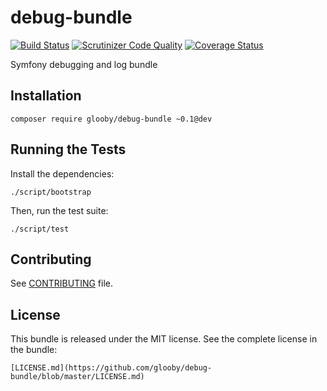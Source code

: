 # debug-bundle
[![Build Status](https://travis-ci.org/glooby/debug-bundle.svg?branch=0.1)](https://travis-ci.org/glooby/debug-bundle) [![Scrutinizer Code Quality](https://scrutinizer-ci.com/g/glooby/debug-bundle/badges/quality-score.png?b=master)](https://scrutinizer-ci.com/g/glooby/debug-bundle/?branch=master) [![Coverage Status](https://coveralls.io/repos/glooby/debug-bundle/badge.svg?branch=master&service=github)](https://coveralls.io/github/glooby/debug-bundle?branch=master)

Symfony debugging and log bundle

Installation
-----------------

    composer require glooby/debug-bundle ~0.1@dev

Running the Tests
-----------------

Install the dependencies:

    ./script/bootstrap

Then, run the test suite:

    ./script/test


Contributing
------------

See
[CONTRIBUTING](https://github.com/glooby/debug-bundle/blob/master/CONTRIBUTING.md)
file.

License
-------

This bundle is released under the MIT license. See the complete license in the
bundle:

    [LICENSE.md](https://github.com/glooby/debug-bundle/blob/master/LICENSE.md)

